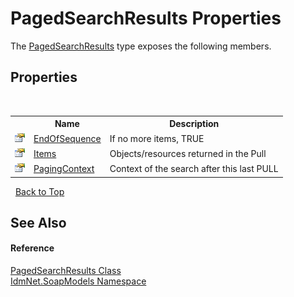 # PagedSearchResults Properties
 

The <a href="T_IdmNet_SoapModels_PagedSearchResults">PagedSearchResults</a> type exposes the following members.


## Properties
&nbsp;<table><tr><th></th><th>Name</th><th>Description</th></tr><tr><td>![Public property](media/pubproperty.gif "Public property")</td><td><a href="P_IdmNet_SoapModels_PagedSearchResults_EndOfSequence">EndOfSequence</a></td><td>
If no more items, TRUE</td></tr><tr><td>![Public property](media/pubproperty.gif "Public property")</td><td><a href="P_IdmNet_SoapModels_PagedSearchResults_Items">Items</a></td><td>
Objects/resources returned in the Pull</td></tr><tr><td>![Public property](media/pubproperty.gif "Public property")</td><td><a href="P_IdmNet_SoapModels_PagedSearchResults_PagingContext">PagingContext</a></td><td>
Context of the search after this last PULL</td></tr></table>&nbsp;
<a href="#pagedsearchresults-properties">Back to Top</a>

## See Also


#### Reference
<a href="T_IdmNet_SoapModels_PagedSearchResults">PagedSearchResults Class</a><br /><a href="N_IdmNet_SoapModels">IdmNet.SoapModels Namespace</a><br />